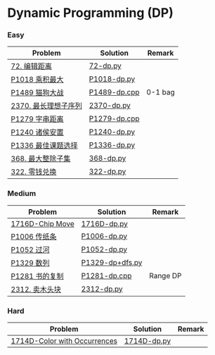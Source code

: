 # Dynamic Programming (DP)

### Easy

| Problem | Solution | Remark |
| ------- | -------- | ------ |
| [72. 编辑距离](https://leetcode.cn/problems/edit-distance/)        | [72-dp.py](https://github.com/chuzhumin98/PythonForMillions/blob/main/LeetCode/72-dp.py)         |        |
| [P1018 乘积最大](https://www.luogu.com.cn/problem/P1018) | [P1018-dp.py](https://github.com/chuzhumin98/PythonForMillions/blob/main/luogu/P1018-dp.py) | |
| [P1489 猫狗大战](https://www.luogu.com.cn/problem/P1489) | [P1489-dp.cpp](https://github.com/chuzhumin98/PythonForMillions/blob/main/luogu/P1489-dp.cpp) | 0-1 bag |
| [2370. 最长理想子序列](https://leetcode.cn/problems/longest-ideal-subsequence/) | [2370-dp.py](https://github.com/chuzhumin98/PythonForMillions/blob/main/LeetCode/2370-dp.py) | |
| [P1279 字串距离](https://www.luogu.com.cn/problem/P1279) | [P1279-dp.cpp](https://github.com/chuzhumin98/PythonForMillions/blob/main/luogu/P1279-dp.cpp) | |
| [P1240 诸侯安置](https://www.luogu.com.cn/problem/P1240) | [P1240-dp.py](https://github.com/chuzhumin98/PythonForMillions/blob/main/luogu/P1240-dp.py) | |
| [P1336 最佳课题选择](https://www.luogu.com.cn/problem/P1336) | [P1336-dp.py](https://github.com/chuzhumin98/PythonForMillions/blob/main/luogu/P1336-dp.py) | |
| [368. 最大整除子集](https://leetcode.cn/problems/largest-divisible-subset/) | [368-dp.py](https://github.com/chuzhumin98/PythonForMillions/blob/main/LeetCode/368-dp.py) |  |
| [322. 零钱兑换](https://leetcode.cn/problems/coin-change/) | [322-dp.py](https://github.com/chuzhumin98/PythonForMillions/blob/main/LeetCode/322-dp.py) |  |


### Medium

| Problem                                                      | Solution                                                     | Remark |
| ------------------------------------------------------------ | ------------------------------------------------------------ | ------ |
| [1716D-Chip Move](https://codeforces.com/problemset/problem/1716/D) | [1716D-dp.py](https://github.com/chuzhumin98/PythonForMillions/blob/main/Codeforces/1716/1716D-dp.py) |        |
| [P1006 传纸条](https://www.luogu.com.cn/problem/P1006) | [P1006-dp.py](https://github.com/chuzhumin98/PythonForMillions/blob/main/luogu/P1006-dp.py)  |  |
| [P1052 过河](https://www.luogu.com.cn/problem/P1052) | [P1052-dp.py](https://github.com/chuzhumin98/PythonForMillions/blob/main/luogu/P1052-dp.py) |  |
| [P1329 数列](https://www.luogu.com.cn/problem/P1329) | [P1329-dp+dfs.py](https://github.com/chuzhumin98/PythonForMillions/blob/main/luogu/P1329-dp%2Bdfs.py) | |
| [P1281 书的复制](https://www.luogu.com.cn/problem/P1281) | [P1281-dp.cpp](https://github.com/chuzhumin98/PythonForMillions/blob/main/luogu/P1281-dp.cpp) | Range DP |
| [2312. 卖木头块](https://leetcode.cn/problems/selling-pieces-of-wood/) | [2312-dp.py](https://github.com/chuzhumin98/PythonForMillions/blob/main/LeetCode/2312-dp.py) |  |



### Hard

| Problem | Solution | Remark |
| ------- | -------- | ------ |
| [1714D-Color with Occurrences](https://codeforces.com/problemset/problem/1714/D) | [1714D-dp.py](https://github.com/chuzhumin98/PythonForMillions/blob/main/Codeforces/1714/1714D-dp.py) |        |